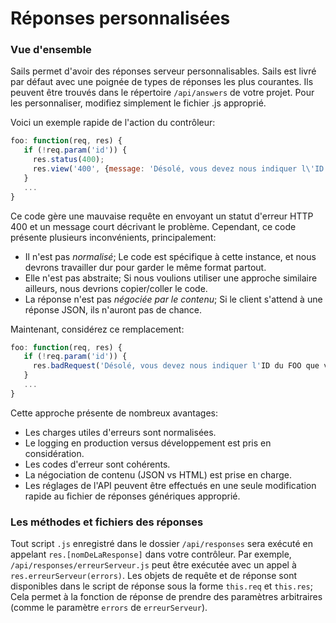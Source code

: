 # Réponses personnalisées

### Vue d'ensemble

Sails permet d'avoir des réponses serveur personnalisables. Sails est livré par défaut avec une poignée de types de réponses les plus courantes. Ils peuvent être trouvés dans le répertoire `/api/answers` de votre projet. Pour les personnaliser, modifiez simplement le fichier .js approprié.

Voici un exemple rapide de l'action du contrôleur:

```javascript
foo: function(req, res) {
   if (!req.param('id')) {
     res.status(400);
     res.view('400', {message: 'Désolé, vous devez nous indiquer l\'ID du FOO que vous voulez!'});
   }
   ...
}
```

Ce code gère une mauvaise requête en envoyant un statut d'erreur HTTP 400 et un message court décrivant le problème. Cependant, ce code présente plusieurs inconvénients, principalement:

* Il n'est pas *normalisé*; Le code est spécifique à cette instance, et nous devrons travailler dur pour garder le même format partout.
* Elle n'est pas abstraite; Si nous voulions utiliser une approche similaire ailleurs, nous devrions copier/coller le code.
* La réponse n'est pas *négociée par le contenu*; Si le client s'attend à une réponse JSON, ils n'auront pas de chance.

Maintenant, considérez ce remplacement:

```javascript
foo: function(req, res) {
   if (!req.param('id')) {
     res.badRequest('Désolé, vous devez nous indiquer l'ID du FOO que vous voulez!');
   }
   ...
}
```

Cette approche présente de nombreux avantages:

- Les charges utiles d'erreurs sont normalisées.
- Le logging en production versus développement est pris en considération.
- Les codes d'erreur sont cohérents.
- La négociation de contenu (JSON vs HTML) est prise en charge.
- Les réglages de l'API peuvent être effectués en une seule modification rapide au fichier de réponses génériques approprié.
 
### Les méthodes et fichiers des réponses

Tout script `.js` enregistré dans le dossier `/api/responses` sera exécuté en appelant `res.[nomDeLaResponse]` dans votre contrôleur. Par exemple, `/api/responses/erreurServeur.js` peut être exécutée avec un appel à `res.erreurServeur(errors)`. Les objets de requête et de réponse sont disponibles dans le script de réponse sous la forme `this.req` et `this.res`; Cela permet à la fonction de réponse de prendre des paramètres arbitraires (comme le paramètre `errors` de `erreurServeur`).


<docmeta name="displayName" value="Réponses personnalisées">
